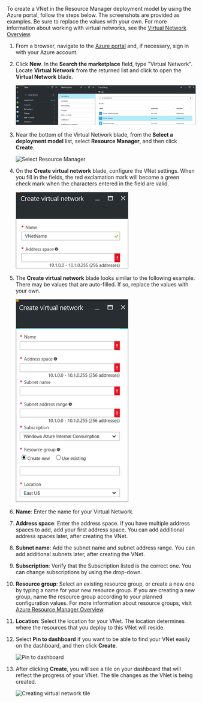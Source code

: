 To create a VNet in the Resource Manager deployment model by using the Azure portal, follow the steps below. The screenshots are provided as examples. Be sure to replace the values with your own. For more information about working with virtual networks, see the [Virtual Network Overview](../articles/virtual-network/virtual-networks-overview.md).

1. From a browser, navigate to the [Azure portal](http://portal.azure.com) and, if necessary, sign in with your Azure account.

2. Click **New**. In the **Search the marketplace** field, type "Virtual Network". Locate **Virtual Network** from the returned list and click to open the **Virtual Network** blade.

	![Locate Virtual Network resource blade](./media/vpn-gateway-basic-vnet-rm-portal-include/newvnetportal700.png "Locate virtual network resource blade")

3. Near the bottom of the Virtual Network blade, from the **Select a deployment model** list, select **Resource Manager**, and then click **Create**.


	![Select Resource Manager](./media/vpn-gateway-basic-vnet-rm-portal-include/resourcemanager250.png "Select Resource Manager")

4. On the **Create virtual network** blade, configure the VNet settings. When you fill in the fields, the red exclamation mark will become a green check mark when the characters entered in the field are valid.

	![Field validation](./media/vpn-gateway-basic-vnet-rm-portal-include/checkmark300.png "Field validation")

5. The **Create virtual network** blade looks similar to the following example. There may be values that are auto-filled. If so, replace the values with your own.

	![Create virtual network blade](./media/vpn-gateway-basic-vnet-rm-portal-include/createvnet300.png "Create virtual network blade")

6. **Name**: Enter the name for your Virtual Network.

7. **Address space**: Enter the address space. If you have multiple address spaces to add, add your first address space. You can add additional address spaces later, after creating the VNet.
 
8. **Subnet name**: Add the subnet name and subnet address range. You can add additional subnets later, after creating the VNet.

10. **Subscription**: Verify that the Subscription listed is the correct one. You can change subscriptions by using the drop-down.

11. **Resource group**: Select an existing resource group, or create a new one by typing a name for your new resource group. If you are creating a new group, name the resource group according to your planned configuration values. For more information about resource groups, visit [Azure Resource Manager Overview](resource-group-overview.md#resource-groups).

12. **Location**: Select the location for your VNet. The location determines where the resources that you deploy to this VNet will reside.

13. Select **Pin to dashboard** if you want to be able to find your VNet easily on the dashboard, and then click **Create**.
	
	![Pin to dashboard](./media/vpn-gateway-basic-vnet-rm-portal-include/pintodashboard150.png "pin to dashboard")

14. After clicking **Create**, you will see a tile on your dashboard that will reflect the progress of your VNet. The tile changes as the VNet is being created.

	![Creating virtual network tile](./media/vpn-gateway-basic-vnet-rm-portal-include/deploying150.png "Creating virtual network tile")